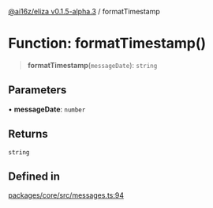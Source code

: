 [@ai16z/eliza v0.1.5-alpha.3](../index.md) / formatTimestamp

# Function: formatTimestamp()

> **formatTimestamp**(`messageDate`): `string`

## Parameters

• **messageDate**: `number`

## Returns

`string`

## Defined in

[packages/core/src/messages.ts:94](https://github.com/konstantine25b/eliza/blob/main/packages/core/src/messages.ts#L94)
